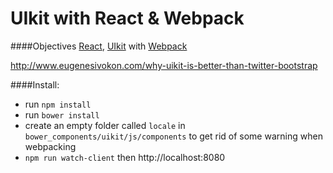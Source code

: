 # UIkit with React & Webpack

####Objectives
[React](https://facebook.github.io/react/), [UIkit](http://getuikit.com) with [Webpack](http://webpack.github.io/)

http://www.eugenesivokon.com/why-uikit-is-better-than-twitter-bootstrap

####Install: 
  * run ```npm install``` 
  * run ```bower install```
  * create an empty folder called ```locale``` in ```bower_components/uikit/js/components``` to get rid of some warning when webpacking
  * ```npm run watch-client``` then http://localhost:8080



